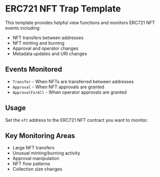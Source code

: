 # ERC721 NFT Trap Template

This template provides helpful view functions and monitors ERC721 NFT events including:

- NFT transfers between addresses
- NFT minting and burning
- Approval and operator changes
- Metadata updates and URI changes

## Events Monitored

- `Transfer` - When NFTs are transferred between addresses
- `Approval` - When NFT approvals are granted
- `ApprovalForAll` - When operator approvals are granted

## Usage

Set the `nft` address to the ERC721 NFT contract you want to monitor.

## Key Monitoring Areas

- Large NFT transfers
- Unusual minting/burning activity
- Approval manipulation
- NFT flow patterns
- Collection size changes
